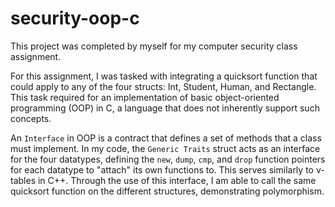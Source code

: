 # security-oop-c
This project was completed by myself for my computer security class assignment.

For this assignment, I was tasked with integrating a quicksort function that could apply to any of the four structs: Int, Student, Human, and Rectangle.
This task required for an implementation of basic object-oriented programming (OOP) in C, a language that does not inherently support such concepts.

An `Interface` in OOP is a contract that defines a set of methods that a class must implement. In my code, the `Generic Traits` struct acts as an interface for the four datatypes,
defining the `new`, `dump`, `cmp`, and `drop` function pointers for each datatype to "attach" its own functions to. This serves similarly to v-tables in C++.
Through the use of this interface, I am able to call the same quicksort function on the different structures, demonstrating polymorphism.

